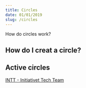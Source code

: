 ```yaml
---
title: Circles
date: 01/01/2019
slug: /circles
---
```


How do circles work?

## How do I creat a circle?

## Active circles

[INTT - Initiativet Tech Team](/circles/intt)
